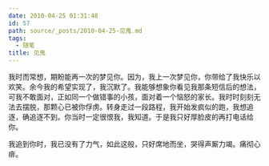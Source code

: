 ```yaml
---
date: 2010-04-25 01:31:48
id: 57
path: source/_posts/2010-04-25-见鬼.md
tags:
  - 随笔
title: 见鬼
---
```


我时而常想，期盼能再一次的梦见你。因为，我上一次梦见你，你带给了我快乐以欢笑。余今我的希望实现了，我沉默了。我能够想象你看见我那条短信后的想法，可我不敢面对，正如同一个做错事的小孩，面对着一个恼怒的家长。我时时刻刻无法去摆脱，那颗心已被你俘虏。­转身走过一段路程，我开始发疯似的跑，我想追逐，确追逐不到。­你当时一定很恨我，我知道。­于是我只好厚脸皮的再打电话给你。­

我追到你时，我已没有了力气，如此这般，只好席地而坐，哭得声厮力竭。痛彻心痱。­